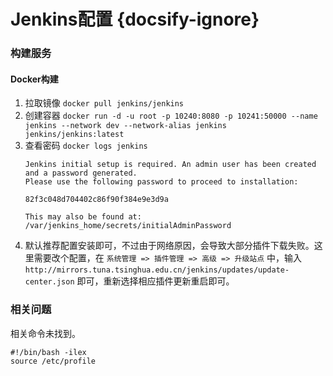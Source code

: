 # Jenkins配置 {docsify-ignore}

### 构建服务
#### Docker构建
1. 拉取镜像 `docker pull jenkins/jenkins`
2. 创建容器 `docker run -d -u root -p 10240:8080 -p 10241:50000 --name jenkins --network dev --network-alias jenkins jenkins/jenkins:latest`
3. 查看密码 `docker logs jenkins`
    ```text
    Jenkins initial setup is required. An admin user has been created and a password generated.
    Please use the following password to proceed to installation:
    
    82f3c048d704402c86f90f384e9e3d9a
    
    This may also be found at: /var/jenkins_home/secrets/initialAdminPassword
    ```
4. 默认推荐配置安装即可，不过由于网络原因，会导致大部分插件下载失败。这里需要改个配置，在 `系统管理 => 插件管理 => 高级 => 升级站点` 中，输入 `http://mirrors.tuna.tsinghua.edu.cn/jenkins/updates/update-center.json` 即可，重新选择相应插件更新重启即可。

### 相关问题
相关命令未找到。
```shell
#!/bin/bash -ilex
source /etc/profile
```
